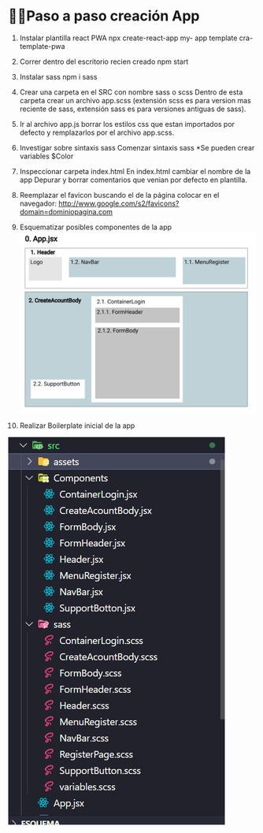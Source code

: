# 👩‍💻Paso a paso creación App

1. Instalar plantilla react PWA 
npx create-react-app my- app template cra-template-pwa

2. Correr dentro del escritorio recien creado
npm start

3. Instalar sass
npm i sass

4. Crear una carpeta en el SRC con nombre sass o scss
Dentro de esta carpeta crear un archivo app.scss (extensión scss es para version mas reciente de sass, extensión sass es para versiones antiguas de sass).

5. Ir al archivo app.js borrar los estilos css que estan importados por defecto y remplazarlos por el archivo app.scss.

6. Investigar sobre sintaxis sass
Comenzar sintaxis sass
*Se pueden crear variables $Color

7. Inspeccionar carpeta index.html
En index.html cambiar el nombre de la app <title>MiPaquete.com</title>
Depurar y borrar comentarios que venian por defecto en plantilla.

8. Reemplazar el favicon buscando el de la página
colocar en el navegador:
http://www.google.com/s2/favicons?domain=dominiopagina.com

9. Esquematizar posibles componentes de la app
![Componentes](/src/assets/EsquemaComponentes.png)

10. Realizar Boilerplate inicial de la app

![Componentes](/src/assets/BoilerPlate.png)
